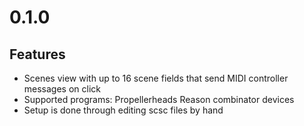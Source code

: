 # 0.1.0

## Features

* Scenes view with up to 16 scene fields that send MIDI controller messages on click
* Supported programs: Propellerheads Reason combinator devices
* Setup is done through editing scsc files by hand
